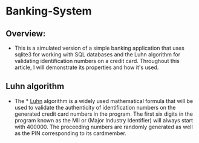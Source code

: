 # Banking-System

## Overview:
- This is a simulated version of a simple banking application that uses sqlite3 
for working with SQL databases and the Luhn algorithm for 
validating identification numbers on a credit card. 
Throughout this article, I will demonstrate its properties and how it's used. 

## Luhn algorithm
- The * [Luhn](https://en.wikipedia.org/wiki/Luhn_algorithm) algorithm is a widely 
used mathematical formula that will be used to validate the authenticity of 
identification numbers on the generated credit card numbers in the program. 
The first six digits in the program known as the MII or (Major Industry Identifier) 
will always start with 400000. The proceeding numbers are randomly generated as well 
as the PIN corresponding to its cardmember. 

